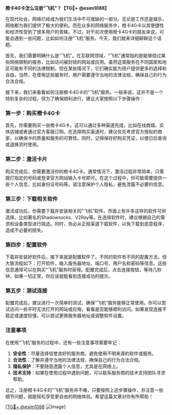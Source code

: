 **橙卡4G卡怎么注册“飞机”？【TG💪+ @esim1088】**

在现代社会，网络已经成为我们生活中不可或缺的一部分。无论是工作还是娱乐，网络都为我们提供了极大的便利。而在众多的网络服务中，橙卡4G卡以其便捷性和经济性受到了很多用户的青睐。不过，对于初次使用橙卡4G卡的朋友来说，可能会遇到一些问题，比如如何注册“飞机”服务。今天，我们就来详细聊聊这个话题。

首先，我们需要明确什么是“飞机”。在互联网领域，“飞机”通常指的是能够绕过某些网络限制的服务，比如访问被封锁的网站或应用。虽然这类服务在不同国家和地区可能有不同的法律限制，但在某些情况下，它们确实能为用户提供更多的选择和自由。当然，在使用这些服务时，用户需要遵守当地的法律法规，确保自己的行为合法合规。

接下来，我们来看看如何注册橙卡4G卡的“飞机”服务。一般来说，这并不是一个特别复杂的过程，但为了确保顺利进行，建议大家按照以下步骤操作：

### 第一步：购买橙卡4G卡

首先，你需要购买一张橙卡4G卡。这可以通过多种渠道完成，比如在线商城、实体店铺或者通过官方客服订购。在选择购买渠道时，建议优先考虑官方授权的商家，以确保卡的质量和服务的可靠性。同时，记得保存好购买凭证，以便日后查询或退换货时使用。

### 第二步：激活卡片

购买完成后，你需要激活你的橙卡4G卡。通常情况下，激活过程非常简单，只需拨打指定的号码或登录官方网站输入卡号即可。在这个过程中，你可能需要提供一些个人信息，比如身份证号码等。请注意保护个人隐私，避免泄露不必要的信息。

### 第三步：下载相关软件

激活成功后，你需要下载并安装相关的“飞机”软件。市面上有许多这样的软件可供选择，比如著名的Shadowsocks、V2Ray等。在选择软件时，建议根据自己的需求和设备类型进行挑选。同时，务必从正规渠道下载软件，以免下载到恶意程序，造成不必要的损失。

### 第四步：配置软件

下载并安装好软件后，接下来就是配置软件了。不同的软件有不同的配置方法，但大致流程如下：打开软件，输入服务器地址、端口号、用户名和密码等信息。这些信息通常可以在购买“飞机”服务时获得。配置完成后，点击连接按钮，等待几秒钟，如果一切正常，你应该就能看到连接成功的提示。

### 第五步：测试连接

配置完成后，建议进行一次简单的测试，确保“飞机”服务能够正常使用。你可以尝试访问一些平时无法打开的网站或应用，看看是否能够顺利访问。如果发现连接不稳定或速度较慢，可以尝试更换服务器地址或调整软件设置。

### 注意事项

在使用“飞机”服务的过程中，还有一些注意事项需要牢记：

1. **安全性**：尽量选择信誉良好的服务商，避免使用不明来源的软件或服务。
2. **合法性**：了解并遵守当地的法律法规，确保自己的行为合法合规。
3. **隐私保护**：不要随意透露个人信息，尤其是在网络上。
4. **技术支持**：如果在使用过程中遇到问题，可以联系服务商的技术支持团队寻求帮助。

总之，注册橙卡4G卡的“飞机”服务并不难，只要按照上述步骤操作，并注意一些细节问题，就能轻松享受更自由的网络体验。希望这篇文章对你有所帮助！

[[TG💪+ @esim1088](https://t.me/s/esim1088) ![Image](https://i.postimg.cc/4NQfJmqS/Snipaste-2025-05-13-00-14-12.png)]